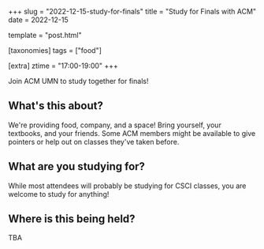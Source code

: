 +++
slug = "2022-12-15-study-for-finals"
title = "Study for Finals with ACM"
date = 2022-12-15

template = "post.html"

[taxonomies]
tags = ["food"]

[extra]
ztime = "17:00-19:00"
+++

Join ACM UMN to study together for finals!

<!-- more -->

## What's this about?

We're providing food, company, and a space! Bring yourself, your textbooks, and your friends. Some ACM members might be available to give pointers or help out on classes they've taken before.

## What are you studying for?

While most attendees will probably be studying for CSCI classes, you are welcome to study for anything!

## Where is this being held?

TBA
